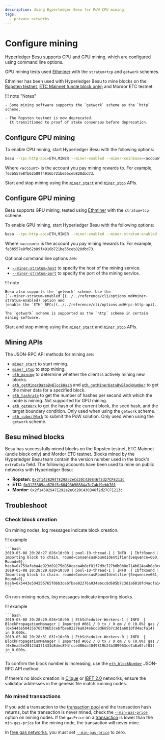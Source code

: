 ```yaml
---
description: Using Hyperledger Besu for PoW CPU mining
tags:
  - private networks
---
```


# Configure mining

Hyperledger Besu supports CPU and GPU mining, which are configured using command line options.

GPU mining tests used [Ethminer](https://github.com/ethereum-mining/ethminer) with the
`stratum+tcp` and `getwork` schemes.

Ethminer has been used with Hyperledger Besu to mine blocks on the [Ropsten testnet](https://ropsten.etherscan.io/address/0x2f14582947E292a2eCd20C430B46f2d27CFE213c#mine),
[ETC Mainnet (uncle block only)](https://etc.tokenview.com/en/uncleblock/10555173) and Mordor ETC testnet.

!!! note "Notes"

    - Some mining software supports the `getwork` scheme as the `http` scheme.

    - The Ropsten testnet is now deprecated.
      It transitioned to proof of stake consensus before deprecation.

## Configure CPU mining

To enable CPU mining, start Hyperledger Besu with the following options:

```bash
besu --rpc-http-api=ETH,MINER --miner-enabled --miner-coinbase=<account>
```

Where `<account>` is the account you pay mining rewards to. For example,
`fe3b557e8fb62b89f4916b721be55ceb828dbd73`.

Start and stop mining using the [`miner_start`](../../reference/api/index.md#miner_start) and
[`miner_stop`](../../reference/api/index.md#miner_stop) APIs.

## Configure GPU mining

Besu supports GPU mining, tested using [Ethminer](https://github.com/ethereum-mining/ethminer) with
the `stratum+tcp` scheme.

To enable GPU mining, start Hyperledger Besu with the following options:

```bash
besu --rpc-http-api=ETH,MINER --miner-enabled --miner-stratum-enabled --miner-coinbase=<account>
```

Where `<account>` is the account you pay mining rewards to. For example,
`fe3b557e8fb62b89f4916b721be55ceb828dbd73`.

Optional command line options are:

* [`--miner-stratum-host`](../../reference/cli/options.md#miner-stratum-host) to specify the
  host of the mining service.
* [`--miner-stratum-port`](../../reference/cli/options.md#miner-stratum-port) to specify the
  port of the mining service.

!!! note

    Besu also supports the `getwork` scheme. Use the
    [`--miner-stratum-enabled`](../../reference/cli/options.md#miner-stratum-enabled) option and
    [enable the `ETH` RPCs](../../reference/cli/options.md#rpc-http-api).

    The `getwork` scheme is supported as the `http` scheme in certain mining software.

Start and stop mining using the [`miner_start`](../../reference/api/index.md#miner_start) and
[`miner_stop`](../../reference/api/index.md#miner_stop) APIs.

## Mining APIs

The JSON-RPC API methods for mining are:

* [`miner_start`](../../reference/api/index.md#miner_start) to start mining.
* [`miner_stop`](../../reference/api/index.md#miner_stop) to stop mining.
* [`eth_mining`](../../reference/api/index.md#eth_mining) to determine whether the client is
  actively mining new blocks.
* [`eth_getMinerDataByBlockHash`](../../reference/api/index.md#eth_getminerdatabyblockhash) and
[`eth_getMinerDataByBlockNumber`](../../reference/api/index.md#eth_getminerdatabyblocknumber) to
get the miner data for a specified block.
* [`eth_hashrate`](../../reference/api/index.md#eth_hashrate) to get the number of hashes per
  second with which the node is mining. Not supported for GPU mining.
* [`eth_getWork`](../../reference/api/index.md#eth_getwork) to get the hash of the current block,
  the seed hash, and the target boundary condition. Only used when using the `getwork`
  scheme.
* [`eth_submitWork`](../../reference/api/index.md#eth_submitwork) to submit the PoW solution.
  Only used when using the `getwork` scheme.

## Besu mined blocks

Besu has successfully mined blocks on the Ropsten testnet, ETC Mainnet (uncle block only) and Mordor ETC testnet.
Blocks mined by the Hyperledger Besu team contain the version number used in the block's `extraData` field. The following accounts
have been used to mine on public networks with Hyperledger Besu:

* **Ropsten**: [`0x2f14582947E292a2eCd20C430B46f2d27CFE213c`](https://ropsten.etherscan.io/address/0x2f14582947E292a2eCd20C430B46f2d27CFE213c#mine)
* **ETC**: [`0x3125309aa670f5e60493b50884a7e7abf9ebb701`](https://etc.tokenview.com/en/address/0x3125309aa670f5e60493b50884a7e7abf9ebb701)
* **Mordor**: `0x2f14582947E292a2eCd20C430B46f2d27CFE213c`

## Troubleshoot

### Check block creation

On mining nodes, log messages indicate block creation.

!!! example

    ```bash
    2019-05-08 20:28:27.026+10:00 | pool-10-thread-1 | INFO  | IbftRound | Importing block to chain. round=ConsensusRoundIdentifier{Sequence=660, Round=0}, hash=0x759afaba4e923d89175d850ceca4b8ef81f7d9c727b0b0b8e714b624a4b8e8cc
    2019-05-08 20:28:29.020+10:00 | pool-10-thread-1 | INFO  | IbftRound | Importing block to chain. round=ConsensusRoundIdentifier{Sequence=661, Round=0}, hash=0x5443e504256765f06b3cebfbee82276a034ebcc8d685b7c3d1a6010fd4acfa14
    ```

On non-mining nodes, log messages indicate importing blocks.

!!! example

    ```bash
    2019-05-08 20:28:29.026+10:00 | EthScheduler-Workers-1 | INFO  | BlockPropagationManager | Imported #661 / 0 tx / 0 om / 0 (0.0%) gas / (0x5443e504256765f06b3cebfbee82276a034ebcc8d685b7c3d1a6010fd4acfa14) in 0.000s.
    2019-05-08 20:28:31.031+10:00 | EthScheduler-Workers-0 | INFO  | BlockPropagationManager | Imported #662 / 0 tx / 0 om / 0 (0.0%) gas / (0x0ead4e20123d3f1433d8dec894fcce386da4049819b24b309963ce7a8a0fcf03) in 0.000s.
    ```

To confirm the block number is increasing, use the
[`eth_blockNumber`](../../reference/api/index.md#eth_blocknumber) JSON-RPC API method.

If there's no block creation in [Clique](../../../private-networks/how-to/configure/consensus/clique.md#extra-data)
or [IBFT 2.0](../../../private-networks/how-to/configure/consensus/ibft.md#extra-data) networks,
ensure the validator addresses in the genesis file match running nodes.

### No mined transactions

If you add a transaction to the [transaction pool](../../concepts/transactions/pool.md) and the
transaction hash returns, but the transaction is never mined, check the
[`--min-gas-price`](../../reference/cli/options.md#min-gas-price) option on mining nodes.
If the `gasPrice` on a [transaction](../send-transactions.md) is lower than the `min-gas-price` for
the mining node, the transaction will never mine.

In [free gas networks](../../../private-networks/how-to/configure/free-gas.md), you must set
[`--min-gas-price`](../../reference/cli/options.md#min-gas-price) to zero.
